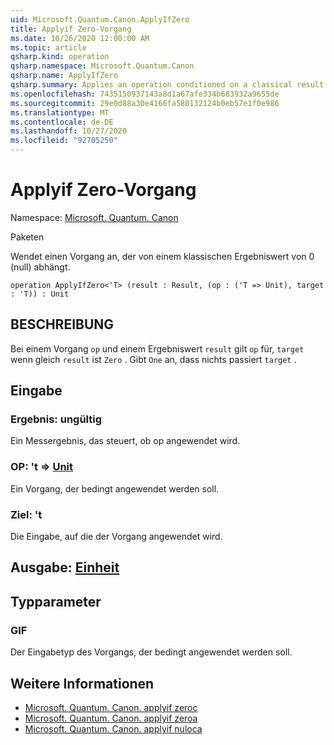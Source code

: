 ```yaml
---
uid: Microsoft.Quantum.Canon.ApplyIfZero
title: Applyif Zero-Vorgang
ms.date: 10/26/2020 12:00:00 AM
ms.topic: article
qsharp.kind: operation
qsharp.namespace: Microsoft.Quantum.Canon
qsharp.name: ApplyIfZero
qsharp.summary: Applies an operation conditioned on a classical result value being zero.
ms.openlocfilehash: 7435150937143a8d1a67afe334b683932a9655de
ms.sourcegitcommit: 29e0d88a30e4166fa580132124b0eb57e1f0e986
ms.translationtype: MT
ms.contentlocale: de-DE
ms.lasthandoff: 10/27/2020
ms.locfileid: "92705250"
---
```

# <a name="applyifzero-operation"></a>Applyif Zero-Vorgang

Namespace: [Microsoft. Quantum. Canon](xref:Microsoft.Quantum.Canon)

Paketen [](https://nuget.org/packages/)


Wendet einen Vorgang an, der von einem klassischen Ergebniswert von 0 (null) abhängt.

```qsharp
operation ApplyIfZero<'T> (result : Result, (op : ('T => Unit), target : 'T)) : Unit
```


## <a name="description"></a>BESCHREIBUNG

Bei einem Vorgang `op` und einem Ergebniswert `result` gilt `op` für, `target` wenn gleich `result` ist `Zero` . Gibt `One` an, dass nichts passiert `target` .

## <a name="input"></a>Eingabe

### <a name="result--__invalidresult__"></a>Ergebnis: __ungültig <Result>__

Ein Messergebnis, das steuert, ob op angewendet wird.


### <a name="op--t--unit"></a>OP: 't => [Unit](xref:microsoft.quantum.lang-ref.unit) 

Ein Vorgang, der bedingt angewendet werden soll.


### <a name="target--t"></a>Ziel: 't

Die Eingabe, auf die der Vorgang angewendet wird.



## <a name="output--unit"></a>Ausgabe: [Einheit](xref:microsoft.quantum.lang-ref.unit)



## <a name="type-parameters"></a>Typparameter

### <a name="t"></a>GIF

Der Eingabetyp des Vorgangs, der bedingt angewendet werden soll.

## <a name="see-also"></a>Weitere Informationen

- [Microsoft. Quantum. Canon. applyif zeroc](xref:Microsoft.Quantum.Canon.ApplyIfZeroC)
- [Microsoft. Quantum. Canon. applyif zeroa](xref:Microsoft.Quantum.Canon.ApplyIfZeroA)
- [Microsoft. Quantum. Canon. applyif nuloca](xref:Microsoft.Quantum.Canon.ApplyIfZeroCA)